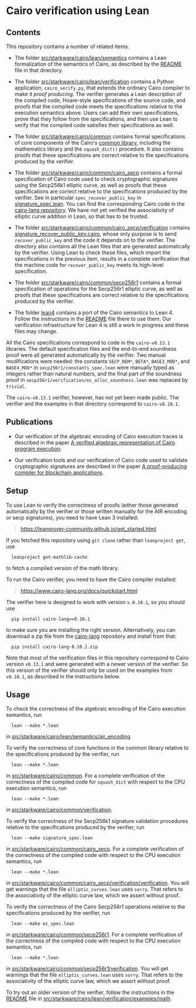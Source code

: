 Cairo verification using Lean
=============================

Contents
--------

This repository contains a number of related items.

- The folder [src/starkware/cairo/lean/semantics](src/starkware/cairo/lean/semantics)
  contains a Lean formalization of the semantics of Cairo, as described by the
  [README](src/starkware/cairo/lean/semantics/README.md) file in that directory.

- The folder [src/starkware/cairo/lean/verification](src/starkware/cairo/lean/verification)
  contains a Python application, `cairo_verify.py`, that extends the ordinary Cairo compiler to
  make it *proof producing*. The verifier generates a Lean description of the compiled code,
  Hoare-style specifications of the source code, and proofs that the compiled code meets the
  specifications relative to the execution semantics above. Users can add their own
  specifications, prove that they follow from the specifications, and then use Lean to verify
  that the compiled code satisfies their specifications as well.

- The folder [src/starkware/cairo/common](src/starkware/cairo/common)
  contains formal specifications of core components of the Cairo's
  [common library](https://docs.cairo-lang.org/reference/common_library.html),
  including the mathematics library and the `squash_dict()` procedure.
  It also contains proofs that these specifications are correct relative to the
  specifications produced by the verifier.

- The folder [src/starkware/cairo/common/cairo_secp](src/starkware/cairo/common/cairo_secp)
  contains a formal specification of Cairo code used to check cryptographic signatures
  using the Secp256k1 elliptic curve,
  as well as proofs that these specifications are correct relative to the specifications
  produced by the verifier. See in particular `spec_recover_public_key` in
  [signature_spec.lean](src/starkware/cairo/common/cairo_secp/signature_spec.lean).
  You can find the corresponding Cairo code in the
  [cairo-lang repository](https://github.com/starkware-libs/cairo-lang/tree/master/src/starkware/cairo/common/cairo_secp).
  We have not yet verified the associativity of elliptic curve addition in Lean, so that has to be
  trusted.

- The folder [src/starkware/cairo/common/cairo_secp/verification](src/starkware/cairo/common/cairo_secp/verification)
  contains [signature_recover_public_key.cairo](src/starkware/cairo/common/cairo_secp/verification/signature_recover_public_key.cairo),
  whose only purpose is to send `recover_public_key` and the code it depends on to the verifier.
  The directory also contains all the Lean files that are generated automatically by the verifier.
  Using Lean to check these files, which import the specifications in the previous item, results in
  a complete verification that the machine code for `recover_public_key` meets its high-level
  specification.

- The folder [src/starkware/cairo/common/secp256r1](src/starkware/cairo/common/secp256r1)
  contains a formal specification of operations for the Secp256r1 elliptic curve,
  as well as proofs that these specifications are correct relative to the specifications
  produced by the verifier.

- The folder [lean4](lean4) contains a port of the Cairo semantics to Lean 4. Follow the
  instructions in the [README](lean4/README.md) file there to use them. Our verification
  infrastructure for Lean 4 is still a work in progress and these files may change.

All the Cairo specifications correspond to code in the `cairo-v0.13.1` libraries. The default
specification files and the end-to-end soundness proof were all generated automatically by the
verifier. Two manual modifications were needed: the constants `SECP_REM*`, `BETA*`,
`BASE3_MOD*`, and `BASE4_MOD*` in `secp256r1/constants_spec.lean` were manually typed as integers
rather than natural numbers, and the final part of the soundness proof in
`secp256r1/verification/ec_alloc_soundness.lean` was replaced by `trivial`.

The `cairo-v0.13.1` verifier, however, has not yet been made public. The verifier and the examples
in that directory correspond to `cairo-v0.10.1`.


Publications
------------

- Our verification of the algebraic encoding of Cairo execution traces is described in the paper
  [A verified algebraic representation of Cairo program execution](https://dl.acm.org/doi/10.1145/3497775.3503675).

- Our verification tools and our verification of Cairo code used to validate cryptographic signatures
  are described in the paper [A proof-producing compiler for blockchain applications](https://doi.org/10.4230/LIPIcs.ITP.2023.7).


Setup
-----

To use Lean to verify the correctness of proofs (either those generated automatically by the
verifier or those written manually for the AIR encoding or secp signatures), you need to have
Lean 3 installed:

>  https://leanprover-community.github.io/get_started.html

If you fetched this repository using `git clone` rather than  `leanproject get`, use
```
  leanproject get-mathlib-cache
```
to fetch a compiled version of the math library.

To run the Cairo verifier, you need to have the Cairo compiler installed:

>  https://www.cairo-lang.org/docs/quickstart.html

The verifier here is designed to work with version `v.0.10.1`, so you should use
```
  pip install cairo-lang==0.10.1
```
to make sure you are installing the right version. Alternatively, you can download a zip file from
the [cairo-lang](https://github.com/starkware-libs/cairo-lang/releases/tag/v0.10.1) repository
and install from that:
```
  pip install cairo-lang-0.10.1.zip
```
Note that most of the verification files in this repository correspond to Cairo version `v0.13.1`
and were generated with a newer version of the verifier. So this version of the verifier should only
be used on the examples from `v0.10.1`, as described in the instructions below.


Usage
-----

To check the correctness of the algebraic encoding of the Cairo execution semantics, run
```
  lean --make *.lean
```
in [src/starkware/cairo/lean/semantics/air_encoding](src/starkware/cairo/lean/semantics/air_encoding).

To verify the correctness of core functions in the common library relative to the
specifications produced by the verifier, run
```
  lean --make *.lean
```
in [src/starkware/cairo/common](src/starkware/cairo/common). For a complete verification of the
correctness of the compiled code for `squash_dict` with respect to the CPU execution semantics,
run
```
  lean --make *.lean
```
in [src/starkware/cairo/common/verification](src/starkware/cairo/common/verification/).

To verify the correctness of the Secp256k1 signature validation procedures relative
to the specifications produced by the verifier, run
```
  lean --make signature_spec.lean
```
in [src/starkware/cairo/common/cairo_secp](src/starkware/cairo/common/cairo_secp). For a complete
verification of the correctness of the compiled code with respect to the CPU execution semantics,
run
```
  lean --make *.lean
```
in [src/starkware/cairo/common/cairo_secp/verification/verification](src/starkware/cairo/common/cairo_secp/verification/verification).
You will get warnings that the file `elliptic_curves.lean` uses `sorry`. That refers to the
associativity of the elliptic curve law, which we assert without proof.

To verify the correctness of the Cairo Secp256r1 operations relative to the specifications produced by the verifier, run
```
  lean --make ec_spec.lean
```
in [src/starkware/cairo/common/secp256r1](src/starkware/cairo/common/secp256r1). For a complete
verification of the correctness of the compiled code with respect to the CPU execution semantics,
run
```
  lean --make *.lean
```
in [src/starkware/cairo/common/secp256r1/verification](src/starkware/cairo/common/secp256r1/verification).
You will get warnings that the file `elliptic_curves.lean` uses `sorry`. That refers to the
associativity of the elliptic curve law, which we assert without proof.

To try out an older version of the verifier, follow the instructions in the
[README](src/starkware/cairo/lean/verification/examples/math/README.md) file in
[src/starkware/cairo/lean/verification/examples/math](src/starkware/cairo/lean/verification/examples/math).


